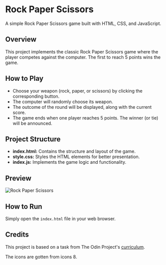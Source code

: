# Rock Paper Scissors

A simple Rock Paper Scissors game built with HTML, CSS, and JavaScript.

## Overview

This project implements the classic Rock Paper Scissors game where the player competes against the computer. The first to reach 5 points wins the game.

## How to Play

- Choose your weapon (rock, paper, or scissors) by clicking the corresponding button.
- The computer will randomly choose its weapon.
- The outcome of the round will be displayed, along with the current score.
- The game ends when one player reaches 5 points. The winner (or tie) will be announced.

## Project Structure

- **index.html:** Contains the structure and layout of the game.
- **style.css:** Styles the HTML elements for better presentation.
- **index.js:** Implements the game logic and functionality.


## Preview

![Rock Paper Scissors](preview.png)

## How to Run

Simply open the `index.html` file in your web browser.

## Credits

This project is based on a task from The Odin Project's [curriculum](https://www.theodinproject.com/paths/full-stack-javascript/courses/javascript/lessons/rock-paper-scissors).

The icons are gotten from icons 8.